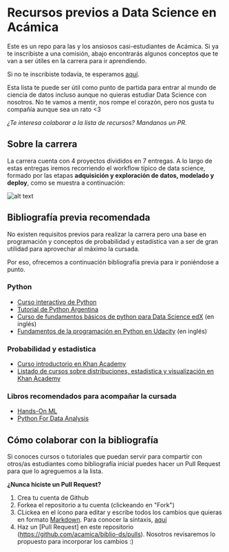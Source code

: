 # Recursos previos a Data Science en Acámica
Este es un repo para las y los ansiosos casi-estudiantes de Acámica. Si ya te inscribiste a una comisión, abajo encontrarás algunos conceptos que te van a ser útiles en la carrera para ir aprendiendo. 

Si no te inscribiste todavía, te esperamos [aquí](https://www.acamica.com/data-science).

Esta lista te puede ser útil como punto de partida para entrar al mundo de ciencia de datos incluso aunque no quieras estudiar Data Science con nosotros. No te vamos a mentir, nos rompe el corazón, pero nos gusta tu compañía aunque sea un rato <3 

*¿Te interesa colaborar a la lista de recursos? Mandanos un PR.*

## Sobre la carrera

La carrera cuenta con 4 proyectos divididos en 7 entregas. 
A lo largo de estas entregas iremos recorriendo el workflow típico de data science, formado por las etapas **adquisición y exploración de datos, modelado y deploy**, como se muestra a continuación:

![alt text](https://s3.amazonaws.com/resources.acamica.com/contenidos/data-science/pasos_entregas.png)

## Bibliografía previa recomendada
No existen requisitos previos para realizar la carrera pero una base en programación y conceptos de probabilidad y estadística van a ser de gran utilidad para aprovechar al máximo la cursada.

Por eso, ofrecemos a continuación bibliografía previa para ir poniéndose a punto.

### Python
- [Curso interactivo de Python](https://www.learnpython.org/es/)
- [Tutorial de Python Argentina](http://docs.python.org.ar/tutorial/3/index.html)
- [Curso de fundamentos básicos de python para Data Science edX](https://www.edx.org/es/course/python-basics-for-data-science-ibm) (en inglés)
- [Fundamentos de la programación en Python en Udacity](https://www.udacity.com/course/programming-foundations-with-python--ud036) (en inglés)

### Probabilidad y estadística
- [Curso introductorio en Khan Academy](https://es.khanacademy.org/math/statistics-probability/probability-library)
- [Listado de cursos sobre distribuciones, estadística y visualización en Khan Academy](https://es.khanacademy.org/math/statistics-probability)

### Libros recomendados para acompañar la cursada
- [Hands-On ML](https://github.com/ageron/handson-ml)
- [Python For Data Analysis](https://www.amazon.es/Python-Data-Analysis-Wes-McKinney/dp/1491957662/ref=dp_ob_title_bk)


## Cómo colaborar con la bibliografía
Si conoces cursos o tutoriales que puedan servir para compartir con otros/as estudiantes como bibliografía inicial puedes hacer un Pull Request para que lo agreguemos a la lista. 

**¿Nunca hiciste un Pull Request?**
1. Crea tu cuenta de Github
2. Forkea el repositorio a tu cuenta (clickeando en "Fork")
3. CLickea en el ícono para editar y escribe todos los cambios que quieras en formato [Markdown](https://es.wikipedia.org/wiki/Markdown). Para conocer la sintaxis, [aquí](https://github.com/adam-p/markdown-here/wiki/Markdown-Cheatsheet)
4. Haz un [Pull Request] en este repositorio (https://github.com/acamica/biblio-ds/pulls). Nosotros revisaremos lo propuesto para incorporar los cambios :)






